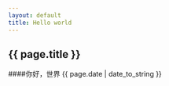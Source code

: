 ```yaml
---
layout: default
title: Hello world
---
```


## {{ page.title }}
####你好，世界
{{ page.date | date_to_string }}
